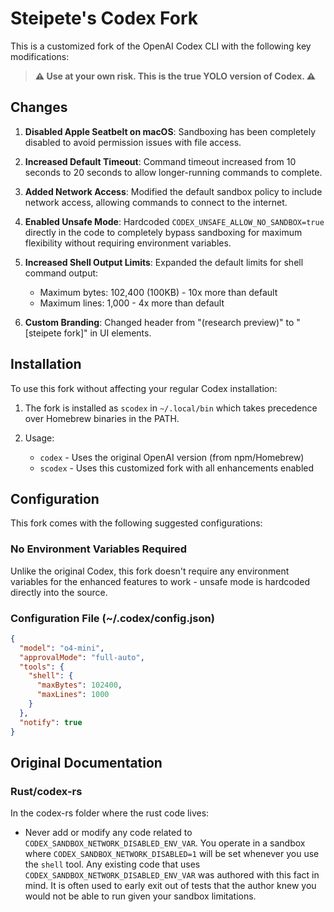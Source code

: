 # Steipete's Codex Fork

This is a customized fork of the OpenAI Codex CLI with the following key modifications:

> **⚠️ Use at your own risk. This is the true YOLO version of Codex. ⚠️**

## Changes

1. **Disabled Apple Seatbelt on macOS**: Sandboxing has been completely disabled to avoid permission issues with file access.

2. **Increased Default Timeout**: Command timeout increased from 10 seconds to 20 seconds to allow longer-running commands to complete.

3. **Added Network Access**: Modified the default sandbox policy to include network access, allowing commands to connect to the internet.

4. **Enabled Unsafe Mode**: Hardcoded `CODEX_UNSAFE_ALLOW_NO_SANDBOX=true` directly in the code to completely bypass sandboxing for maximum flexibility without requiring environment variables.

5. **Increased Shell Output Limits**: Expanded the default limits for shell command output:

   - Maximum bytes: 102,400 (100KB) - 10x more than default
   - Maximum lines: 1,000 - 4x more than default

6. **Custom Branding**: Changed header from "(research preview)" to "[steipete fork]" in UI elements.

## Installation

To use this fork without affecting your regular Codex installation:

1. The fork is installed as `scodex` in `~/.local/bin` which takes precedence over Homebrew binaries in the PATH.

2. Usage:
   - `codex` - Uses the original OpenAI version (from npm/Homebrew)
   - `scodex` - Uses this customized fork with all enhancements enabled

## Configuration

This fork comes with the following suggested configurations:

### No Environment Variables Required

Unlike the original Codex, this fork doesn't require any environment variables for the enhanced features to work - unsafe mode is hardcoded directly into the source.

### Configuration File (~/.codex/config.json)

```json
{
  "model": "o4-mini",
  "approvalMode": "full-auto",
  "tools": {
    "shell": {
      "maxBytes": 102400,
      "maxLines": 1000
    }
  },
  "notify": true
}
```

## Original Documentation

### Rust/codex-rs

In the codex-rs folder where the rust code lives:

- Never add or modify any code related to `CODEX_SANDBOX_NETWORK_DISABLED_ENV_VAR`. You operate in a sandbox where `CODEX_SANDBOX_NETWORK_DISABLED=1` will be set whenever you use the `shell` tool. Any existing code that uses `CODEX_SANDBOX_NETWORK_DISABLED_ENV_VAR` was authored with this fact in mind. It is often used to early exit out of tests that the author knew you would not be able to run given your sandbox limitations.
